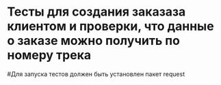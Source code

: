 ﻿# Тесты для создания заказаза клиентом и проверки, что данные о заказе можно получить по номеру трека
#Для запуска тестов должен быть установлен пакет request